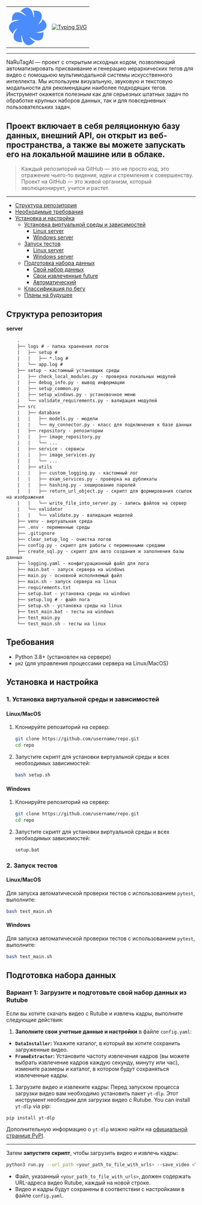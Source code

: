 
# 

<table>
  <tr>
    <td><img src="./src/images/logo.svg" width="100" height="100" alt="logo"></td>
    <td><a href="https://git.io/typing-svg"><img src="https://readme-typing-svg.herokuapp.com?font=Fira+Code&weight=100&size=30&pause=1000&center=true&vCenter=true&multiline=true&repeat=false&random=false&width=950&lines=NaRuTagAI" alt="Typing SVG" /></a></td>
  </tr>
</table>

---

NaRuTagAI — проект с открытым исходных кодом, позволяющий автоматизировать присваивание и генерацию иерархических тегов для видео с помощьюю 
мультимодальной системы искусственного интеллекта. Мы используем визуальную, звуковую и текстовую модальности для 
рекомендации наиболее подходящих тегов. Инструмент окажется полезным как для серьезных штатных 
задач по обработке крупных наборов данных, так и для повседневных пользователських задач.

Проект включает в себя реляционную базу данных, внешний API, он открыт из веб-пространства, а также 
вы можете запускать его на локальной машине или в облаке.
---

> Каждый репозиторий на GitHub — это не просто код, это отражение чьего-то видения,
> идеи и стремления к совершенству. Проект на GitHub — это живой организм,
> который эволюционирует, учится и растет.

---

- [Структура репозитория](#структура-репозитория)
- [Необходимые требования](#требования)
- [Установка и настройка](#установка-и-настройка)
  - [Установка виртуальной среды и зависимостей](#1-установка-виртуальной-среды-и-зависимостей)
    - [Linux server](#linuxmacos)
    - [Windows server](#windows)
  - [Запуск тестов](#2-запуск-тестов)
    - [Linux server](#linuxmacos-1)
    - [Windows server](#windows-1)
  - [Подготовка набора данных](#подготовка-набора-данных)
    - [Свой набор данных](#вариант-1-загрузите-и-подготовьте-свой-набор-данных-из-rutube)
    - [Свои извлеченные future](#вариант-2-использование-собственных-предварительно-извлеченных-кадров)
    - [Автоматический](#вариант-3-использование-готового-пайплайна)
  - [Классификация по бегу](#классификация-по-бегу)
  - [Планы на будушее](#планируемые-функции)




 ## Структура репозитория

 **server**

```
    .
    ├── logs # - папка храенения логов
    |   ├── setup #
    |   |   ├── *.log #
    |   └── app.log #
    ├── setup - кастомный установщик среды
    |   ├── check_local_modules.py - проверка локальных модулей
    |   ├── debug_info.py - вывод информации
    |   ├── setup_common.py
    |   ├── setup_windows.py - установочное меню
    |   └── validate_requirements.py - валидация модулей
    ├── src
    |   ├── database
    |   |   ├── models.py - модели
    |   |   └── my_connector.py - класс для подключения к базе данных
    |   ├── repository - репозитории
    |   |   ├── image_repository.py
    |   |   └── ...
    |   ├── service - сервисы
    |   |   ├── image_services.py
    |   |   └── ...
    |   ├── utils
    |   |   ├── custom_logging.py - кастомный лог
    |   |   ├── exam_services.py - проверка на дубликаты
    |   |   ├── hashing.py - хеширование паролей
    |   |   ├── return_url_object.py - скрипт для формирования ссылок на изображения
    |   |   └── write_file_into_server.py - запись файлов на сервер
    |   └── validator
    |   |   └── validate.py - валидация моделей
    ├── venv - виртуальная среда
    ├── .env - переменные среды
    ├── .gitignore
    ├── clear_setup_log - очистка логов
    ├── config.py - скрипт для работы с переменными средами
    ├── create_sql.py - скрипт для авто создания и заполнения базы данных
    ├── logging.yaml - конфигурационный файл для лога
    ├── main.bat - запуск сервера на windows
    ├── main.py - основной исполняемый файл
    ├── main.sh - запуск сервера на linux
    ├── requirements.txt
    ├── setup.bat - установка среды на windows
    ├── setup.log # - файл лога
    ├── setup.sh - установка среды на linux
    ├── test_main.bat - тесты на windows
    ├── test_main.py
    └── test_main.sh - тесты на linux
```





  ## Требования
- Python 3.8+ (установлен на сервере)
- `pm2` (для управления процессами сервера на Linux/MacOS)





 ## Установка и настройка

### 1. Установка виртуальной среды и зависимостей

#### Linux/MacOS

1. Клонируйте репозиторий на сервер:
    ```bash
    git clone https://github.com/username/repo.git
    cd repo
    ```

2. Запустите скрипт для установки виртуальной среды и всех необходимых зависимостей:
    ```bash
    bash setup.sh
    ```

#### Windows

1. Клонируйте репозиторий на сервер:
    ```bash
    git clone https://github.com/username/repo.git
    cd repo
    ```

2. Запустите скрипт для установки виртуальной среды и всех необходимых зависимостей:
    ```cmd
    setup.bat
    ```





### 2. Запуск тестов

#### Linux/MacOS

Для запуска автоматической проверки тестов с использованием `pytest`, выполните:
```bash
bash test_main.sh
   ```

#### Windows

Для запуска автоматической проверки тестов с использованием `pytest`, выполните:
```bash
bash test_main.sh
   ```





## Подготовка набора данных

### Вариант 1: Загрузите и подготовьте свой набор данных из Rutube

Если вы хотите скачать видео с Rutube и извлечь кадры, выполните следующие действия:

1. **Заполните свои учетные данные и настройки** в файле `config.yaml`:
- **`DataInstaller`:** Укажите каталог, в который вы хотите сохранить загруженные видео.
- **`FrameExtractor`:** Установите частоту извлечения кадров (вы можете выбрать извлечение кадров каждую секунду, минуту или час), измените размеры и каталог, в котором будут сохраняться извлеченные кадры.

1. Загрузите видео и извлеките кадры:
Перед запуском процесса загрузки видео вам необходимо установить пакет `yt-dlp`. Этот инструмент необходим для загрузки видео с Rutube.
You can install `yt-dlp` via pip:

```bash
pip install yt-dlp
```

Дополнительную информацию о `yt-dlp` можно найти на [официальной странице PyPI](https://pypi.org/project/yt-dlp/).

---

Затем **запустите скрипт**, чтобы загрузить видео и извлечь кадры:

```bash
python3 run.py --url_path <your_path_to_file_with_urls> --save_video <True or False>
```
- Файл, указанный `<your_path_to_file_with_urls>`, должен содержать URL-адреса видео Rutube, каждый на новой строке.
- Видео и кадры будут сохранены в соответствии с настройками в файле `config.yaml`.


